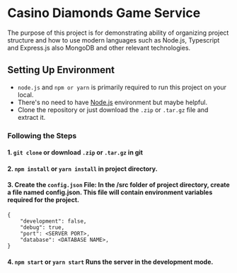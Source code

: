 # Casino Diamonds Game Service
The purpose of this project is for demonstrating ability of organizing project structure and how to use modern languages such as Node.js, Typescript and Express.js also MongoDB and other relevant technologies.
## Setting Up Environment
* `node.js` and `npm or yarn` is primarily required to run this project on your local.
* There's no need to have [Node.js](https://nodejs.org) environment but maybe helpful.
* Clone the repository or just download the `.zip` or `.tar.gz` file and extract it.
### Following the Steps
#### 1. `git clone` or download `.zip` or `.tar.gz` in git
#### 2. `npm install` or `yarn install` in project directory.
#### 3.  Create the `config.json` File: In the /src folder of project directory, create a file named config.json. This file will contain environment variables required for the project.
    {
        "development": false,
        "debug": true,
        "port": <SERVER PORT>,
        "database": <DATABASE NAME>,
    }
#### 4. `npm start` or `yarn start` Runs the server in the development mode.

